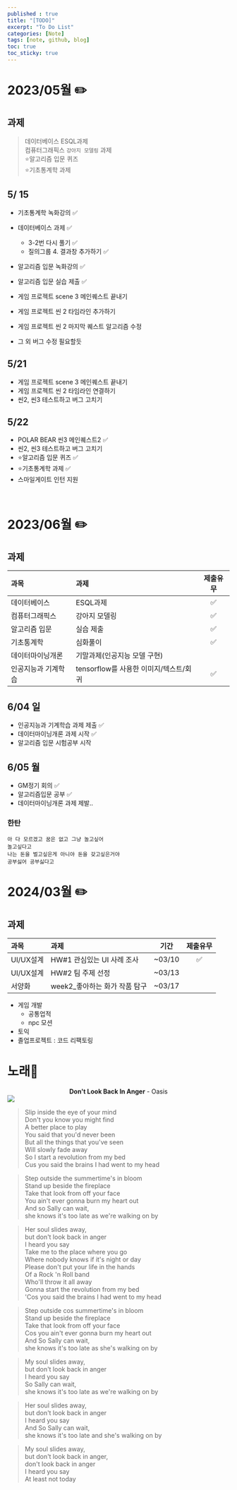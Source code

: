 ```yaml
---
published : true
title: "[TODO]"
excerpt: "To Do List"
categories: [Note]
tags: [note, github, blog]
toc: true
toc_sticky: true
---
```


# 2023/05월 ✏️

## 과제

> 데이터베이스 ESQL과제  
> 컴퓨터그래픽스 ``강아지 모델링`` 과제  
> ⭐알고리즘 입문 퀴즈  
> ⭐기초통계학 과제

## 5/ 15 

+ 기초통계학 녹화강의 ✅
+ 데이터베이스 과제 ✅
    + 3-2번 다시 풀기 ✅
    + 질의그룹 4. 결과창 추가하기 ✅

+ 알고리즘 입문 녹화강의 ✅
+ 알고리즘 입문 실습 제출 ✅

+ 게임 프로젝트 scene 3 메인퀘스트 끝내기
+ 게임 프로젝트 씬 2 타임라인 추가하기
+ 게임 프로젝트 씬 2 마지막 퀘스트 알고리즘 수정
+ 그 외 버그 수정 필요할듯

## 5/21

+ 게임 프로젝트 scene 3 메인퀘스트 끝내기
+ 게임 프로젝트 씬 2 타임라인 연결하기
+ 씬2, 씬3 테스트하고 버그 고치기

## 5/22

+ POLAR BEAR 씬3 메인퀘스트2 ✅ 
+ 씬2, 씬3 테스트하고 버그 고치기
+ ⭐알고리즘 입문 퀴즈 ✅ 
+ ⭐기초통계학 과제 ✅ 
+ 스마일게이트 인턴 지원

<br/>

# 2023/06월 ✏️

## 과제

| 과목 | 과제 | 제출유무 |
|:--|:--|:--:|
| 데이터베이스 | ESQL과제 |✅| 
| 컴퓨터그래픽스 | 강아지 모델링 | ✅ |
| 알고리즘 입문 | 실습 제출 | ✅ |
| 기초통계학 | 심화풀이 | ✅ |
| 데이터마이닝개론 | 기말과제(인공지능 모델 구현) | |
| 인공지능과 기계학습 | tensorflow를 사용한 이미지/텍스트/회귀 | ✅ |

## 6/04 일

+ 인공지능과 기계학습 과제 제출 ✅ 
+ 데이터마이닝개론 과제 시작 ✅ 
+ 알고리즘 입문 시험공부 시작

## 6/05 월

+ GM정기 회의 ✅ 
+ 알고리즘입문 공부 ✅ 
+ 데이터마이닝개론 과제 제발..

### 한탄

    아 다 모르겠고 꿈은 없고 그냥 놀고싶어
    놀고싶다고
    나는 돈을 벌고싶은게 아니야 돈을 갖고싶은거야
    공부싫어 공부싫다고


# 2024/03월 ✏️

## 과제

| 과목 | 과제 | 기간 | 제출유무 |
|:--|:--|:--:|:--:|
| UI/UX설계 | HW#1 관심있는 UI 사례 조사 | ~03/10 | ✅ | 
| UI/UX설계 | HW#2 팀 주제 선정 | ~03/13 |  | 
| 서양화  | week2_좋아하는 화가 작품 탐구 | ~03/17 | |

+ 게임 개발  
  + 공통업적
  + npc 모션
+ 토익
+ 졸업프로젝트 : 코드 리팩토링



# 노래🎵

<center><strong>Don't Look Back In Anger</strong> - Oasis</center>  

<img src = "https://64.media.tumblr.com/6fa7d886841656802aadfa8f4132090a/tumblr_ppzi86vhx81v41lt2_500.gifv">

> Slip inside the eye of your mind  
> Don't you know you might find  
> A better place to play  
> You said that you'd never been  
> But all the things that you've seen  
> Will slowly fade away  
> So I start a revolution from my bed  
> Cus you said the brains I had went to my head  

> Step outside the summertime's in bloom  
> Stand up beside the fireplace  
> Take that look from off your face  
> You ain't ever gonna burn my heart out  
> And so Sally can wait,  
> she knows it's too late as we're walking on by  

> Her soul slides away,  
> but don't look back in anger  
> I heard you say  
> Take me to the place where you go  
> Where nobody knows if it's night or day  
> Please don't put your life in the hands  
> Of a Rock 'n Roll band  
> Who'll throw it all away  
> Gonna start the revolution from my bed  
> 'Cos you said the brains I had went to my head  

> Step outside cos summertime's in bloom  
> Stand up beside the fireplace  
> Take that look from off your face  
> Cos you ain't ever gonna burn my heart out  
> And So Sally can wait,  
> she knows it's too late as she's walking on by  

> My soul slides away,  
> but don't look back in anger  
> I heard you say  
> So Sally can wait,  
> she knows it's too late as we're walking on by  

> Her soul slides away,  
> but don't look back in anger  
> I heard you say  
> And So Sally can wait,  
> she knows it's too late and she's walking on by  

> My soul slides away,  
> but don't look back in anger,  
> don't look back in anger  
> I heard you say  
> At least not today  

